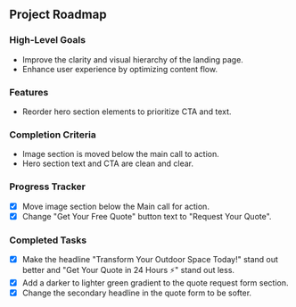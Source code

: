 ## Project Roadmap

### High-Level Goals
- Improve the clarity and visual hierarchy of the landing page.
- Enhance user experience by optimizing content flow.

### Features
- Reorder hero section elements to prioritize CTA and text.

### Completion Criteria
- Image section is moved below the main call to action.
- Hero section text and CTA are clean and clear.

### Progress Tracker
- [x] Move image section below the Main call for action.
- [x] Change "Get Your Free Quote" button text to "Request Your Quote".

### Completed Tasks
- [x] Make the headline "Transform Your Outdoor Space Today!" stand out better and "Get Your Quote in 24 Hours ⚡" stand out less.
- [x] Add a darker to lighter green gradient to the quote request form section.
- [x] Change the secondary headline in the quote form to be softer.